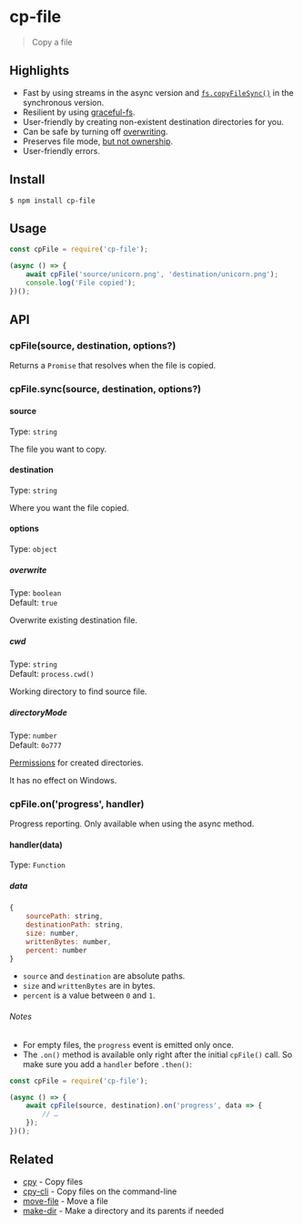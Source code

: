 # cp-file

> Copy a file

## Highlights

- Fast by using streams in the async version and [`fs.copyFileSync()`](https://nodejs.org/api/fs.html#fs_fs_copyfilesync_src_dest_flags) in the synchronous version.
- Resilient by using [graceful-fs](https://github.com/isaacs/node-graceful-fs).
- User-friendly by creating non-existent destination directories for you.
- Can be safe by turning off [overwriting](#optionsoverwrite).
- Preserves file mode, [but not ownership](https://github.com/sindresorhus/cp-file/issues/22#issuecomment-502079547).
- User-friendly errors.

## Install

```
$ npm install cp-file
```

## Usage

```js
const cpFile = require('cp-file');

(async () => {
	await cpFile('source/unicorn.png', 'destination/unicorn.png');
	console.log('File copied');
})();
```

## API

### cpFile(source, destination, options?)

Returns a `Promise` that resolves when the file is copied.

### cpFile.sync(source, destination, options?)

#### source

Type: `string`

The file you want to copy.

#### destination

Type: `string`

Where you want the file copied.

#### options

Type: `object`

##### overwrite

Type: `boolean`\
Default: `true`

Overwrite existing destination file.

##### cwd

Type: `string`\
Default: `process.cwd()`

Working directory to find source file.

##### directoryMode

Type: `number`\
Default: `0o777`

[Permissions](https://en.wikipedia.org/wiki/File-system_permissions#Numeric_notation) for created directories.

It has no effect on Windows.

### cpFile.on('progress', handler)

Progress reporting. Only available when using the async method.

#### handler(data)

Type: `Function`

##### data

```js
{
	sourcePath: string,
	destinationPath: string,
	size: number,
	writtenBytes: number,
	percent: number
}
```

- `source` and `destination` are absolute paths.
- `size` and `writtenBytes` are in bytes.
- `percent` is a value between `0` and `1`.

###### Notes

- For empty files, the `progress` event is emitted only once.
- The `.on()` method is available only right after the initial `cpFile()` call. So make sure
you add a `handler` before `.then()`:

```js
const cpFile = require('cp-file');

(async () => {
	await cpFile(source, destination).on('progress', data => {
		// …
	});
})();
```

## Related

- [cpy](https://github.com/sindresorhus/cpy) - Copy files
- [cpy-cli](https://github.com/sindresorhus/cpy-cli) - Copy files on the command-line
- [move-file](https://github.com/sindresorhus/move-file) - Move a file
- [make-dir](https://github.com/sindresorhus/make-dir) - Make a directory and its parents if needed
